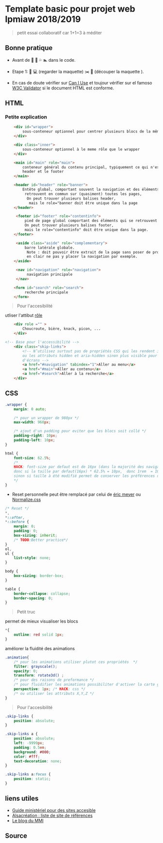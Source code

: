 # Template basic pour projet web lpmiaw 2018/2019

> petit essai collaboratif car 1+1=3 à méditer

## Bonne pratique

- Avant de :running: :ocean: :sweat_drops: :swimmer: dans le code.

- Etape 1:  :eyes: :computer: (regarder la maquette)  :scissors:  :pencil: (découper la maquette ).

- En cas de doute vérifier sur [Can I Use](https://caniuse.com/#) et toujour vérifier sur el famoso [W3C Validator](https://validator.w3.org/nu/) si le document HTML est conforme.

## HTML

### Petite explication

``` HTML
    <div id="wrapper">
        sous-conteneur optionnel pour centrer plusieurs blocs de la même manière
    </div>
```

``` HTML
    <div class="inner">
        sous-conteneur optionnel à le meme rôle que le wrapper
    </div>
```

``` HTML
    <main id="main" role="main">
        conteneur général du contenu principal, typiquement ce qui n'est pas dans le
        header et le footer
    </main>
```

``` HTML
    <header id="header" role="banner">
        Entête global, comportant souvent la navigation et des éléments qui se
         retrouvent en commun sur (quasiment) toutes les pages,
          On peut trouver plusieurs balises header,
           mais le role="banner doit être unique dans la page
    </header>
```

``` HTML
     <footer id="footer" role="contentinfo">
         pied de page global comportant des éléments qui se retrouvent en commun sur (quasiment) toutes les pages,
         On peut trouver plusieurs balises footer,
         mais le role="contentinfo" doit être unique dans la page.
    </footer>
```

``` HTML
     <aside class="aside" role="complementary">
         barre latérale globale.
          Note : doit pouvoir être extrait de la page sans poser de problème,
          en clair ne pas y placer la navigation par exemple.
    </aside>
```

``` HTML
     <nav id="navigation" role="navigation">
          navigation principale
     </nav>
```

```HTML
    <form id="search" role="search">
         recherche principale
    </form>
````

> Pour l'accesibilité

utliser l'attibut [rôle](https://www.w3.org/TR/html-aria/#sec-strong-native-semantics)

```HTML
    <div role ="" >
        Choucroute, bière, knack, picon, ...
    </div>
```

```HTML
<!-- Base pour l'accessibilité -->
    <div class="skip-links">
        <!-- N’utilisez surtout pas de propriétés CSS qui les rendent inactifs 
        ou les attributs hidden et aria-hidden sinon plus visible pour les lecteurs 
        d'écrans -->
        <a href="#navigation" tabindex="1">Aller au menu</a>
        <a href="#main">Aller au contenu</a>
        <a href="#search">Aller à la recherche</a>
    </div>
```

## CSS

``` CSS
.wrapper {
    margin: 0 auto;

    /* pour un wrapper de 980px */
    max-width: 960px;

    /* ajout d'un padding pour eviter que les blocs soit collé */
    padding-right: 10px;
    padding-left: 10px;
}
```

```CSS
html {
    font-size: 62.5%;
    /*
    HACK: font-size par defaut est de 16px (dans la majorité des navigateurs)
    donc si la taille par defaut(16px) * 62.5% = 10px,  donc 1rem  = 10px;
    sinon si taille à été modifié permet de conserver les préférences de l'utilisateurs et de changer l'apparence en conséquence
    */
}
```

- Reset personnelle peut être remplacé par celui de [éric meyer](https://meyerweb.com/eric/tools/css/reset/)  ou  [Normalize.css](https://github.com/necolas/normalize.css/)

```CSS
/* Reset */
*,
*::after,
*::before {
    margin: 0;
    padding: 0;
    box-sizing: inherit;
    /* TODO:Better practice*/
}
ol,
ul {
    list-style: none;
}

body {
    box-sizing: border-box;
}

table {
    border-collapse: collapse;
    border-spacing: 0;
}
```

>Petit truc

permet de mieux visualiser les blocs

```CSS
*{
    outline: red solid 1px;
}

```

améliorer la fluidité des animations

```CSS
.animation{
    /* pour les animations utiliser plutot ces propriétés  */
    filter: grayscale();
    opacity: 0;
    transform: rotate3d() ;
    /* pour des raisons de preformance */
    /* pour fluidifier les animations possibiliter d'activer la carte graphique */
    perspective: 1px; /* HACK: css */
    /* ou utiliser les attributs X,Y,Z */
}
```

> Pour l'accesibilité

```CSS
.skip-links {
    position: absolute;
}

.skip-links a {
    position: absolute;
    left: -9999px;
    padding: 0.5em;
    background: #000;
    color: #fff;
    text-decoration: none;
}

.skip-links a:focus {
    position: static;
}
```

## liens utiles

- [Guide ministériel pour des sites accesible](https://github.com/DISIC/guide-integrateur)
- [Alsacréation : liste de site de références](https://github.com/alsacreations/guidelines/blob/master/Ressources-liens.md)
- [Le blog du MMI](https://blogdummi.fr)

## Source
